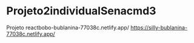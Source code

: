 # Projeto2individualSenacmd3
Projeto reactbobo-bublanina-77038c.netlify.app/
https://silly-bublanina-77038c.netlify.app/
